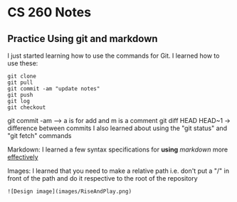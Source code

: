 # CS 260 Notes

## Practice Using git and markdown

I just started learning how to use the commands for Git. 
I learned how to use these:
```
git clone
git pull
git commit -am "update notes"
git push
git log
git checkout
```
git commit -am --> a is for add and m is a comment
git diff HEAD HEAD~1  -> difference between commits
I also learned about using the "git status" and "git fetch" commands

Markdown: I learned a few syntax specifications for **using** _markdown_ more <ins>effectively</ins>

Images: I learned that you need to make a relative path i.e. don't put a "/" in front of the path and do it respective to the root of the repository 

`![Design image](images/RiseAndPlay.png)`
